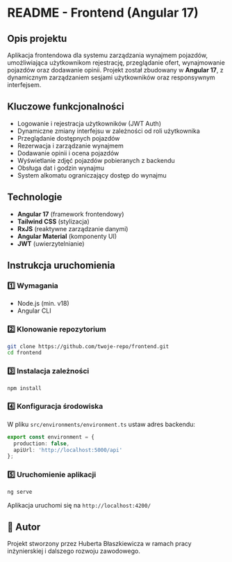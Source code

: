 # README - Frontend (Angular 17)

## Opis projektu
Aplikacja frontendowa dla systemu zarządzania wynajmem pojazdów, umożliwiająca użytkownikom rejestrację, przeglądanie ofert, wynajmowanie pojazdów oraz dodawanie opinii. Projekt został zbudowany w **Angular 17**, z dynamicznym zarządzaniem sesjami użytkowników oraz responsywnym interfejsem.

## Kluczowe funkcjonalności
- Logowanie i rejestracja użytkowników (JWT Auth)
- Dynamiczne zmiany interfejsu w zależności od roli użytkownika
- Przeglądanie dostępnych pojazdów
- Rezerwacja i zarządzanie wynajmem
- Dodawanie opinii i ocena pojazdów
- Wyświetlanie zdjęć pojazdów pobieranych z backendu
- Obsługa dat i godzin wynajmu
- System alkomatu ograniczający dostęp do wynajmu

## Technologie
- **Angular 17** (framework frontendowy)
- **Tailwind CSS** (stylizacja)
- **RxJS** (reaktywne zarządzanie danymi)
- **Angular Material** (komponenty UI)
- **JWT** (uwierzytelnianie)

## Instrukcja uruchomienia
### 1️⃣ Wymagania
- Node.js (min. v18)
- Angular CLI

### 2️⃣ Klonowanie repozytorium
```sh
git clone https://github.com/twoje-repo/frontend.git
cd frontend
```

### 3️⃣ Instalacja zależności
```sh
npm install
```

### 4️⃣ Konfiguracja środowiska
W pliku `src/environments/environment.ts` ustaw adres backendu:
```ts
export const environment = {
  production: false,
  apiUrl: 'http://localhost:5000/api'
};
```

### 5️⃣ Uruchomienie aplikacji
```sh
ng serve
```
Aplikacja uruchomi się na `http://localhost:4200/`

## 📝 Autor
Projekt stworzony przez Huberta Błaszkiewicza w ramach pracy inżynierskiej i dalszego rozwoju zawodowego.

